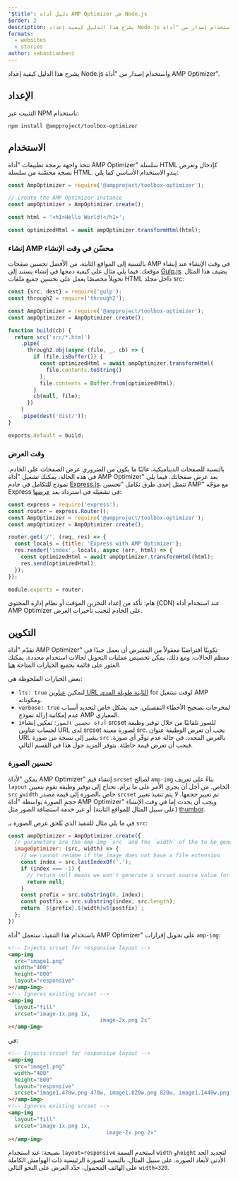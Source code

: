 ```yaml
---
'$title': دليل أداة AMP Optimizer في Node.js
$order: 2
description: يشرح هذا الدليل كيفية إعداد Node.js واستخدام إصدار من "أداة AMP Optimizer".
formats:
  - websites
  - stories
author: sebastianbenz
---
```


يشرح هذا الدليل كيفية إعداد Node.js واستخدام إصدار من "أداة AMP Optimizer".

## الإعداد

التثبيت عبر NPM باستخدام:

```shell
npm install @ampproject/toolbox-optimizer
```

## الاستخدام

تتخذ واجهة برمجة تطبيقات "أداة AMP Optimizer" سلسلة HTML كإدخال وتعرض نسخة محسّنة من سلسلة HTML. يبدو الاستخدام الأساسي كما يلي:

```js
const AmpOptimizer = require('@ampproject/toolbox-optimizer');

// create the AMP Optimizer instance
const ampOptimizer = AmpOptimizer.create();

const html = '<h1>Hello World!</h1>';

const optimizedHtml = await ampOptimizer.transformHtml(html);
```

### إنشاء AMP محسّن في وقت الإنشاء

بالنسبة إلى المواقع الثابتة، من الأفضل تحسين صفحات AMP في وقت الإنشاء عند إنشاء موقعك. فيما يلي مثال على كيفية دمجها في إنشاء يستند إلى [Gulp.js](https://gulpjs.com/). يضيف هذا المثال تحويلاً مخصصًا يعمل على تحسين جميع ملفات HTML داخل مجلد src:

```js
const {src, dest} = require('gulp');
const through2 = require('through2');

const AmpOptimizer = require('@ampproject/toolbox-optimizer');
const ampOptimizer = AmpOptimizer.create();

function build(cb) {
  return src('src/*.html')
    .pipe(
      through2.obj(async (file, _, cb) => {
        if (file.isBuffer()) {
          const optimizedHtml = await ampOptimizer.transformHtml(
            file.contents.toString()
          );
          file.contents = Buffer.from(optimizedHtml);
        }
        cb(null, file);
      })
    )
    .pipe(dest('dist/'));
}

exports.default = build;
```

### وقت العرض

بالنسبة للصفحات الديناميكية، غالبًا ما يكون من الضروري عرض الصفحات على الخادم. في هذه الحالة، يمكنك تشغيل "أداة AMP Optimizer" بعد عرض صفحاتك. فيما يلي نموذج للتكامل في خادم [Express.js](https://expressjs.com/). تتمثل إحدى طرق تكامل "تحسين AMP" مع موجّه Express في تشغيله في استرداد بعد [عرضها](https://expressjs.com/en/api.html#app.render):

```js
const express = require('express');
const router = express.Router();
const AmpOptimizer = require('@ampproject/toolbox-optimizer');
const ampOptimizer = AmpOptimizer.create();

router.get('/', (req, res) => {
  const locals = {title: 'Express with AMP Optimizer'};
  res.render('index', locals, async (err, html) => {
    const optimizedHtml = await ampOptimizer.transformHtml(html);
    res.send(optimizedHtml);
  });
});

module.exports = router;
```

هام: تأكد من إعداد التخزين المؤقت أو نظام إدارة المحتوى (CDN) عند استخدام أداة AMP Optimizer على الخادم لتجنب تأخيرات العرض.

## التكوين

تقدّم "أداة AMP Optimizer" تكوينًا افتراضيًا معقولاً من المفترض أن يعمل جيدًا في معظم الحالات. ومع ذلك، يمكن تخصيص عمليات التحويل لحالات استخدام محددة. يمكنك العثور على قائمة بجميع الخيارات المتاحة [هنا](https://github.com/ampproject/amp-toolbox/tree/main/packages/optimizer#options).

بعض الخيارات الملحوظة هي:

- `lts: true` لتمكين [عناوين URL الثابتة طويلة المدى](https://github.com/ampproject/amphtml/blob/main/contributing/lts-release.md) for لوقت تشغيل AMP ومكوناته.
- `verbose: true` لمخرجات تصحيح الأخطاء التفصيلي. جيد بشكل خاص لتحديد أسباب عدم إمكانية إزالة نموذج AMP المعياري.
- `iأداة تحسين الصور`: تمكين إنشاء srcset للصور تلقائيًا من خلال توفير وظيفة لحساب عناوين URL لدى srcset لصورة معينة src. يجب أن تعرض الوظيفة عنوان URL يشير إلى نسخة من صورة `src` بالعرض المحدد. في حالة عدم توفّر أي صورة، فيجب أن تعرض قيمة خاطئة. يتوفر المزيد حول هذا في القسم التالي.

### تحسين الصورة

يمكن "لأداة AMP Optimizer" إنشاء قيم `srcset` لصالح `amp-img` بناءً على تعريف `layout` الخاص. من أجل أن يجري الأمر على ما يرام، تحتاج إلى توفير وظيفة تقوم بتعيين `src` و`width` خاص بالصورة إلى قيمة مصدر `srcset` تم تغيير حجمها. لا يتم تنفيذ تغيير حجم الصورة بواسطة "أداة AMP Optimizer" ويجب أن يحدث إما في وقت الإنشاء (على سبيل المثال للمواقع الثابتة) أو عبر خدمة استضافة الصور مثل [thumbor](https://github.com/thumbor/thumbor).

في ما يلي مثال للتنفيذ الذي يُلحق عرض الصورة بـ `src`:

```js
const ampOptimizer = AmpOptimizer.create({
  // parameters are the amp-img `src` and the `width` of the to be generated srcset source value
  imageOptimizer: (src, width) => {
    // we cannot rename if the image does not have a file extension
    const index = src.lastIndexOf('.');
    if (index === -1) {
      // return null means we won't generate a srcset source value for this width
      return null;
    }
    const prefix = src.substring(0, index);
    const postfix = src.substring(index, src.length);
    return `${prefix}.${width}w${postfix}`;
  };
})
```

باستخدام هذا التنفيذ، ستعمل "أداة AMP Optimizer" على تحويل إقرارات `amp-img`:

```html
<!-- Injects srcset for responsive layout -->
<amp-img
  src="image1.png"
  width="400"
  height="800"
  layout="responsive"
></amp-img>
<!-- Ignores existing srcset -->
<amp-img
  layout="fill"
  srcset="image-1x.png 1x,
                             image-2x.png 2x"
></amp-img>
```

في:

```html
<!-- Injects srcset for responsive layout -->
<amp-img
  src="image1.png"
  width="400"
  height="800"
  layout="responsive"
  srcset="image1.470w.png 470w, image1.820w.png 820w, image1.1440w.png 1440w"
></amp-img>
<!-- Ignores existing srcset -->
<amp-img
  layout="fill"
  srcset="image-1x.png 1x,
                               image-2x.png 2x"
></amp-img>
```

نصيحة: عند استخدام `layout=responsive` استخدم السمة `width` و`height` لتحديد الحد الأدنى لأبعاد الصورة. على سبيل المثال، بالنسبة للصورة الرئيسية ذات الهوامش الكاملة على الهاتف المحمول، حدّد العرض على النحو التالي `width=320`.
